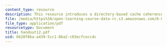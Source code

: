 ```yaml
---
content_type: resource
description: This resource introduces a directory-based cache coherence protocol.
file: /media/https%3A/open-learning-course-data-rc.s3.amazonaws.com/6-823-computer-system-architecture-fall-2005/6620f8baa4395cc18ba2c03ecfcecc4c_handout12.pdf
file_type: application/pdf
resourcetype: Document
title: handout12.pdf
uid: 6620f8ba-a439-5cc1-8ba2-c03ecfcecc4c
---
```

